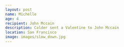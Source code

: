 ```yaml
---
layout: post
name: Michelle
age: 4
recipient: John Mccain
description: Calder sent a Valentine to John Mccain
location: San Francisco
image: images/slow_down.jpg
---
```

